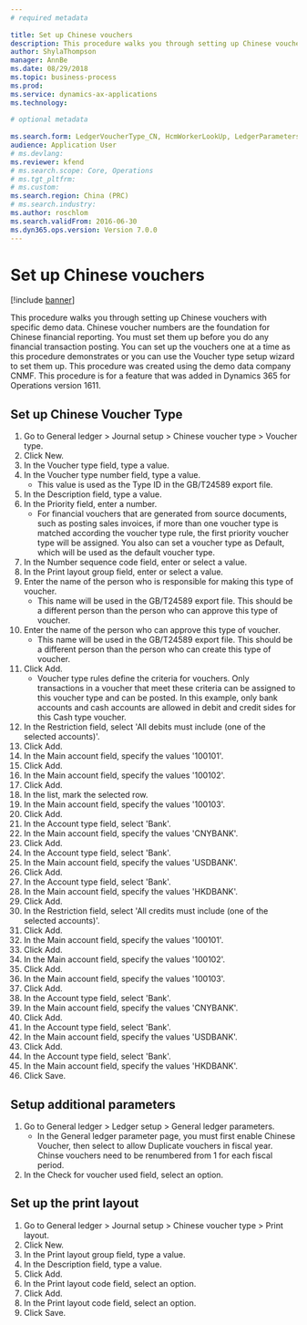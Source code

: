 ```yaml
--- 
# required metadata 
 
title: Set up Chinese vouchers
description: This procedure walks you through setting up Chinese vouchers with specific demo data. 
author: ShylaThompson
manager: AnnBe 
ms.date: 08/29/2018
ms.topic: business-process 
ms.prod:  
ms.service: dynamics-ax-applications 
ms.technology:  
 
# optional metadata 
 
ms.search.form: LedgerVoucherType_CN, HcmWorkerLookUp, LedgerParameters, LedgerPrintLayoutGroup_CN   
audience: Application User 
# ms.devlang:  
ms.reviewer: kfend
# ms.search.scope: Core, Operations 
# ms.tgt_pltfrm:  
# ms.custom:  
ms.search.region: China (PRC)
# ms.search.industry: 
ms.author: roschlom
ms.search.validFrom: 2016-06-30 
ms.dyn365.ops.version: Version 7.0.0 
---
```

# Set up Chinese vouchers

[!include [banner](../../includes/banner.md)]

This procedure walks you through setting up Chinese vouchers with specific demo data.
Chinese voucher numbers are the foundation for Chinese financial reporting. You must set them up before you do any financial transaction posting. You can set up the vouchers one at a time as this procedure demonstrates or you can use the Voucher type setup wizard to set them up.
This procedure was created using the demo data company CNMF. This procedure is for a feature that was added in Dynamics 365 for Operations version 1611.


## Set up Chinese Voucher Type
1. Go to General ledger > Journal setup > Chinese voucher type > Voucher type.
2. Click New.
3. In the Voucher type field, type a value.
4. In the Voucher type number field, type a value.
    * This value is used as the Type ID in the GB/T24589 export file.  
5. In the Description field, type a value.
6. In the Priority field, enter a number.
    * For financial vouchers that are generated from source documents, such as posting sales invoices, if more than one voucher type is matched according the voucher type rule, the first priority voucher type will be assigned.  You also can set a voucher type as Default, which will be used as the default voucher type.  
7. In the Number sequence code field, enter or select a value.
8. In the Print layout group field, enter or select a value.
9. Enter the name of the person who is responsible for making this type of voucher.
    * This name will be used in the GB/T24589 export file. This should be a different person than the person who can approve this type of voucher.  
10. Enter the name of the person who can approve this type of voucher.
    * This name will be used in the GB/T24589 export file. This should be a different person than the person who can create this type of voucher.  
11. Click Add.
    * Voucher type rules define the criteria for vouchers. Only transactions in a voucher that meet these criteria can be assigned to this voucher type and can be posted. In this example, only bank accounts and cash accounts are allowed in debit and credit sides for this Cash type voucher.  
12. In the Restriction field, select 'All debits must include (one of the selected accounts)'.
13. Click Add.
14. In the Main account field, specify the values '100101'.
15. Click Add.
16. In the Main account field, specify the values '100102'.
17. Click Add.
18. In the list, mark the selected row.
19. In the Main account field, specify the values '100103'.
20. Click Add.
21. In the Account type field, select 'Bank'.
22. In the Main account field, specify the values 'CNYBANK'.
23. Click Add.
24. In the Account type field, select 'Bank'.
25. In the Main account field, specify the values 'USDBANK'.
26. Click Add.
27. In the Account type field, select 'Bank'.
28. In the Main account field, specify the values 'HKDBANK'.
29. Click Add.
30. In the Restriction field, select 'All credits must include (one of the selected accounts)'.
31. Click Add.
32. In the Main account field, specify the values '100101'.
33. Click Add.
34. In the Main account field, specify the values '100102'.
35. Click Add.
36. In the Main account field, specify the values '100103'.
37. Click Add.
38. In the Account type field, select 'Bank'.
39. In the Main account field, specify the values 'CNYBANK'.
40. Click Add.
41. In the Account type field, select 'Bank'.
42. In the Main account field, specify the values 'USDBANK'.
43. Click Add.
44. In the Account type field, select 'Bank'.
45. In the Main account field, specify the values 'HKDBANK'.
46. Click Save.

## Setup additional parameters
1. Go to General ledger > Ledger setup > General ledger parameters.
    * In the General ledger parameter page, you must first enable Chinese Voucher, then select to allow Duplicate vouchers in fiscal year. Chinse vouchers need to be renumbered from 1 for each fiscal period.  
2. In the Check for voucher used field, select an option.

## Set up the print layout
1. Go to General ledger > Journal setup > Chinese voucher type > Print layout.
2. Click New.
3. In the Print layout group field, type a value.
4. In the Description field, type a value.
5. Click Add.
6. In the Print layout code field, select an option.
7. Click Add.
8. In the Print layout code field, select an option.
9. Click Save.

